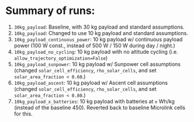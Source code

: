 # Summary of runs:

1. `30kg_payload`: Baseline, with 30 kg payload and standard assumptions.
2. `10kg_payload`: Changed to use 10 kg payload and standard assumptions.
3. `10kg_payload_continuous_power`: 10 kg payload w/ continuous payload power (100 W const., instead of 500 W / 150 W during day / night.)
4. `10kg_payload_no_cycling`: 10 kg payload with no altitude cycling (i.e. `allow_trajectory_optimization=False`)
5. `10kg_payload_sunpower`: 10 kg payload w/ Sunpower cell assumptions (changed `solar_cell_efficiency`, `rho_solar_cells`, and set `solar_area_fraction < 0.60`.)
6. `10kg_payload_ascent`: 10 kg payload w/ Ascent cell assumptions (changed `solar_cell_efficiency`, `rho_solar_cells`, and set `solar_area_fraction < 0.80`.)
7. `10kg_payload_x_batteries`: 10 kg payload with batteries at `x` Wh/kg (instead of the baseline 450). Reverted back to baseline Microlink cells for this.